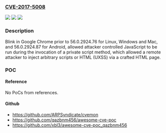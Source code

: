 ### [CVE-2017-5008](https://cve.mitre.org/cgi-bin/cvename.cgi?name=CVE-2017-5008)
![](https://img.shields.io/static/v1?label=Product&message=Google%20Chrome%20prior%20to%2056.0.2924.76%20for%20Linux%2C%20Windows%20and%20Mac%2C%20and%2056.0.2924.87%20for%20Android&color=blue)
![](https://img.shields.io/static/v1?label=Version&message=n%2Fa&color=blue)
![](https://img.shields.io/static/v1?label=Vulnerability&message=object%20lifecycle%20issue&color=brighgreen)

### Description

Blink in Google Chrome prior to 56.0.2924.76 for Linux, Windows and Mac, and 56.0.2924.87 for Android, allowed attacker controlled JavaScript to be run during the invocation of a private script method, which allowed a remote attacker to inject arbitrary scripts or HTML (UXSS) via a crafted HTML page.

### POC

#### Reference
No PoCs from references.

#### Github
- https://github.com/ARPSyndicate/cvemon
- https://github.com/qazbnm456/awesome-cve-poc
- https://github.com/xbl3/awesome-cve-poc_qazbnm456

